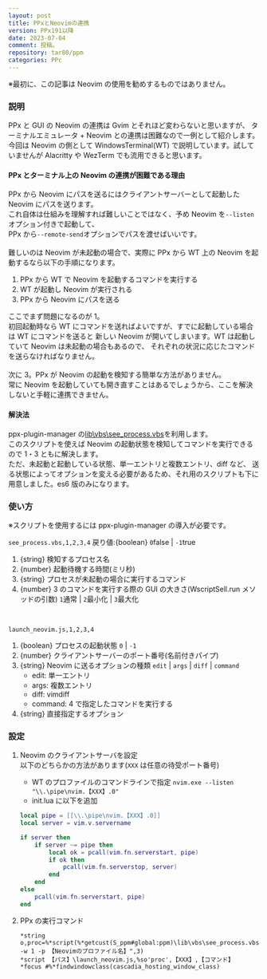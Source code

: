 ```yaml
---
layout: post
title: PPxとNeovimの連携
version: PPx191以降
date: 2023-07-04
comment: 投稿。
repository: tar80/ppm
categories: PPc
---
```


※最初に、この記事は Neovim の使用を勧めするものではありません。

### 説明

PPx と GUI の Neovim の連携は Gvim とそれほど変わらないと思いますが、
ターミナルエミュレータ + Neovim との連携は困難なので一例として紹介します。
今回は Neovim の側として WindowsTerminal(WT) で説明しています。試していませんが
Alacritty や WezTerm でも流用できると思います。

#### PPx とターミナル上の Neovim の連携が困難である理由

PPx から Neovim にパスを送るにはクライアントサーバーとして起動した Neovim にパスを送ります。  
これ自体は仕組みを理解すれば難しいことではなく、予め Neovim を`--listen`オプション付きで起動して、  
PPx から`--remote-send`オプションでパスを渡せばいいです。  
<BR>
難しいのは Neovim が未起動の場合で、実際に PPx から WT 上の Neovim を起動するなら以下の手順になります。

1. PPx から WT で Neovim を起動するコマンドを実行する
2. WT が起動し Neovim が実行される
3. PPx から Neovim にパスを送る

ここでまず問題になるのが 1。  
初回起動時なら WT にコマンドを送ればよいですが、すでに起動している場合は WT にコマンドを送ると
新しい Neovim が開いてしまいます。WT は起動していて Neovim は未起動の場合もあるので、
それぞれの状況に応じたコマンドを送らなければなりません。  
<BR>
次に 3。PPx が Neovim の起動を検知する簡単な方法がありません。  
常に Neovim を起動していても開き直すことはあるでしょうから、ここを解決しないと手軽に連携できません。

#### 解決法

ppx-plugin-manager の[lib\vbs\see_process.vbs](https://github.com/tar80/ppm/blob/main/lib/vbs/see_process.vbs)を利用します。  
このスクリプトを使えば Neovim の起動状態を検知してコマンドを実行できるので 1・3 ともに解決します。  
ただ、未起動と起動している状態、単一エントリと複数エントリ、diff など、
送る状態によってオプションを変える必要があるため、それ用のスクリプトも下に用意しました。es6 版のみになります。

### 使い方

※スクリプトを使用するには ppx-plugin-manager の導入が必要です。

`see_process.vbs,1,2,3,4` 戻り値:{boolean} `0`false \| `-1`true

1. {string} 検知するプロセス名
2. {number} 起動待機する時間(ミリ秒)
3. {string} プロセスが未起動の場合に実行するコマンド
4. {number} 3 のコマンドを実行する際の GUI の大きさ(WscriptSell.run メソッドの引数) `1`通常 \| `2`最小化 \| `3`最大化

<BR>

`launch_neovim.js,1,2,3,4`

1. {boolean} プロセスの起動状態 `0` \| `-1`
2. {number} クライアントサーバーのポート番号(名前付きパイプ)
3. {string} Neovim に送るオプションの種類 `edit` \| `args` \| `diff` \| `command`
   - edit: 単一エントリ
   - args: 複数エントリ
   - diff: vimdiff
   - command: 4 で指定したコマンドを実行する
4. {string} 直接指定するオプション

### 設定

1. Neovim のクライアントサーバを設定  
   以下のどちらかの方法があります(`XXX` は任意の待受ポート番号)

    - WT のプロファイルのコマンドラインで指定 `nvim.exe --listen "\\.\pipe\nvim.【XXX】.0"`
    - init.lua に以下を追加

    ```lua
    local pipe = [[\\.\pipe\nvim.【XXX】.0]]
    local server = vim.v.servername

    if server then
        if server ~= pipe then
            local ok = pcall(vim.fn.serverstart, pipe)
            if ok then
                pcall(vim.fn.serverstop, server)
            end
        end
    else
        pcall(vim.fn.serverstart, pipe)
    end
    ```

2. PPx の実行コマンド
    ```text
    *string o,proc=%*script(%*getcust(S_ppm#global:ppm)\lib\vbs\see_process.vbs,nvim.exe,9000,"wt -w 1 -p 【Neovimのプロファイル名】",3)
    *script 【パス】\launch_neovim.js,%so'proc',【XXX】,【コマンド】
    *focus #%*findwindowclass(cascadia_hosting_window_class)
    ```

<script src="https://gist.github.com/tar80/c4542a656e9733271bffcba6bb5e7dac.js"></script>
